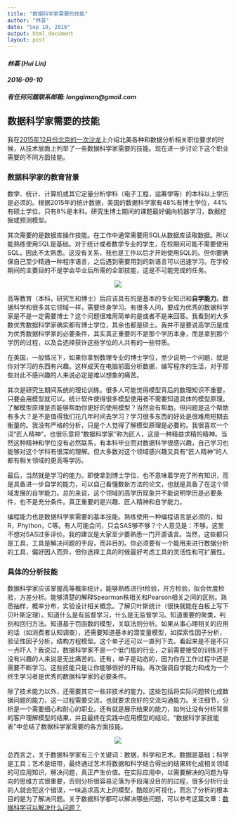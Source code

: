 ```yaml
---
title: "数据科学家需要的技能"
author: "林荟"
date: "Sep 10, 2016"
output: html_document
layout: post
---
```


<h4 class="author"><em>林荟 (Hui Lin)</em></h4>
<h4 class="date"><em>2016-09-10</em></h4>
<h4 class="author"><em>有任何问题联系邮箱: longqiman@gmail.com</em></h4>


## 数据科学家需要的技能


我在[2015年12月份北京的一次沙龙](http://www.xueqing.tv/course/55?from=timeline&isappinstalled=0)上介绍北美各种和数据分析相关职位要求的时候，从技术层面上列举了一些数据科学家需要的技能。现在进一步讨论下这个职业需要的不同方面技能。

### 数据科学家的教育背景

数学、统计、计算机或其它定量分析学科（电子工程，运筹学等）的本科以上学历是必须的。根据2015年的统计数据，美国的数据科学家有48%有博士学位，44%有硕士学位，只有8%是本科。研究生博士期间的课题最好偏向机器学习，数据挖掘或预测模型。

其次需要的是数据库操作技能。在工作中通常需要用SQL从数据库读取数据。所以能熟练使用SQL是基础。对于统计或者数学专业的学生，在校期间可能不需要使用SQL，因此不太熟悉。这没有关系，我也是工作以后才开始使用SQL的。但你要确保自己至少精通一种程序语言，之后遇到需要用到的新语言可以迅速学习。在学校期间的主要目的不是学会毕业后所需的全部技能，这是不可能完成的任务。

<p align="center">
  <img src="http://linhui.org/images/Jokes/CrS_kzyUMAApuJ5.png" />
</p>

    
高等教育（本科，研究生和博士）后应该具有的是基本的专业知识和**自学能力**。数据科学和很多其它领域一样，需要终身学习。有很多人问，要成为优秀的数据科学家是不是一定需要博士？这个问题很难用简单的是或者不是来回答。我看到的大多数优秀数据科学家确实都有博士学位，其余也都是硕士。我并不是要说高学历是成为优秀数据科学家的必要条件，其实真正重要的不是那个学历本身，而是拿到那个学历的过程，以及会选择获许这些学位的人共有的一些特质。

在美国，一般情况下，如果你拿到数理专业的博士学位，至少说明一个问题，就是你对学习的东西有兴趣。这样成天在电脑前面分析数据，编写程序的生活，对于那些对此不感兴趣的人来说必定是难以想象的痛苦。

其次是研究生期间系统的理论训练。很多人可能觉得模型背后的数理知识不重要，只要会用模型就可以。统计软件使得很多模型使用者不需要知道具体的模型原理。了解模型原理是否能够帮助你更好的使用模型？当然会有帮助。但问题是这个帮助有多大？是不是值得我们花几年时间去学习？学习很多东西的好处是很难用短期去衡量的。我没有严格的分析，只是个人觉得了解模型原理是必要的。我很喜欢一个词“匠人精神”，也很乐意将“数据科学家”称为匠人，这是一种精益求精的精神。当然这种精神和学位没有必然联系，有本科毕业而对数据科学很感兴趣，自己学习也能够对这个学科有很深的理解。但大多数对这个领域感兴趣又具有“匠人精神”的人都有相关领域的更高等学历。

最后，当然就是学习的能力。即使拿到博士学位，也不意味着学完了所有知识，而是具备进一步自学的能力，可以自己看懂数新方法的论文，也就是具备了在这个领域发展的自学能力。总的来说，这个领域的高学历现象并不能说明学历是必要条件，也不是充分条件。真正重要的是兴趣、匠人精神和自学能力。

编程能力也是数据科学家需要的基本技能。熟练使用一种编程语言是必须的，如R，Phython，C等。有人可能会问，只会SAS够不够？个人意见是：不够。这里不想对SAS过多评价。我的建议是大家至少要熟悉一门开源语言。当然，这些都只是工具，工具是解决问题的手段，而非目的。你必须要有一个能用来进行数据分析的工具，偏好因人而异，但你选择工具的时候最好考虑工具的灵活性和可扩展性。

### 具体的分析技能

数据科学家应该掌握高等概率统计，能够熟练进行t检验，开方检验，拟合优度检验，方差分析。能够清楚的解释Spearman秩相关和Pearson相关之间的区别。熟悉抽样，概率分布，实验设计相关概念。了解贝叶斯统计（很快就能在白板上写下贝叶斯定理）。知道什么是有监督学习，什么是无监督学习。知道重要的聚类，判别和回归方法。知道基于罚函数的模型，关联法则分析。如果从事心理相关的应用的话（如消费者认知调查），还需要知道基本的潜变量模型，如探索性因子分析，验证性因子分析，结构方程模型。这个单子还可以一直列下去。看起来是不是不只一点吓人？我说过，数据科学家不是一个低门槛的行业，之前需要接受的训练对于没有兴趣的人来说是无比痛苦的。还有，单子是动态的，因为你在工作过程中还是需要不断学习。这些技能只是让你能够很好的开始。再次强调自学能力和成为一个终生学习者是优秀的数据科学家的必要条件。

除了技术能力以外，还需要其它一些非技术的能力。这些包括将实际问题转化成数据问题的能力，这一过程需要交流，也就要求良好的交流沟通能力。关注细节，分析是一个需要细心和耐心的职业。还有就是展示结果的能力，如何让没有分析背景的客户理解模型的结果，并且最终在实践中应用模型的结论。“数据科学家技能表”中总结了数据科学家需要的各方面技能。

<p align="center">
  <img src="http://scientistcafe.com/book/Figure/Skill.png" />
</p>

总而言之，关于数据科学家有三个关键词：数据，科学和艺术。数据是基础；科学是工具；艺术是纽带，最终通过艺术将数据和科学结合得出的结果转化成相关领域的可应用知识，解决问题，真正产生价值。在实际应用中，以需要解决的问题为导向的思维方式很重要，否则分析很容易沦落为手段淹没目的的过程，很多分析行业的人就会犯这个错误，一味追求高大上的模型，酷炫的可视化，而忘了分析的根本目的是为了解决问题。关于数据科学都可以解决哪些问题，可以参考这篇文章：[数据科学可以解决什么问题？](http://scientistcafe.com/2016/09/12/DataScienceQuestion.html)